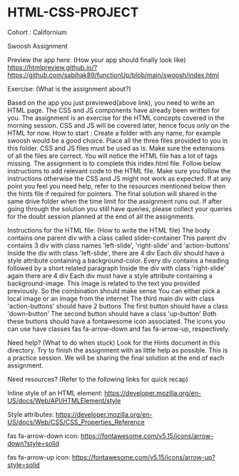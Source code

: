 # HTML-CSS-PROJECT
Cohort : Californium



Swoosh Assignment

Preview the app here: (How your app should finally look like) https://htmlpreview.github.io/?https://github.com/sabihak89/functionUp/blob/main/swoosh/index.html

Exercise: (What is the assignment about?)

Based on the app you just previewed(above link), you need to write an HTML page. The CSS and JS components have already been written for you. The assignment is an exercise for the HTML concepts covered in the morning session. CSS and JS will be covered later, hence focus only on the HTML for now.
How to start :
Create a folder with any name, for example swoosh would be a good choice.
Place all the three files provided to you in this folder. CSS and JS files must be used as is. Make sure the extensions of all the files are correct.
You will notice the HTML file has a lot of tags missing. The assignment is to complete this index.html file. Follow below instructions to add relevant code to the HTML file. Make sure you follow the instructions otherwise the CSS and JS might not work as expected.
If at any point you feel you need help, refer to the resources mentioned below then the hints file if required for pointers.
The final solution will shared in the same drive folder when the time limit for the assignment runs out.
If after going through the solution you still have queries, please collect your queries for the doubt session planned at the end of all the assignments.



Instructions for the HTML file: (How to write the HTML file)
The body contains one parent div with a class called slider-container
This parent div contains 3 div with class names 'left-slide', 'right-slide' and 'action-buttons'
Inside the div with class 'left-slide', there are 4 div
Each div should have a style attribute containing a background-color.
Every div contains a heading followed by a short related paragraph
Inside the div with class 'right-slide' again there are 4 div
Each div must have a style attribute containing a background-image.
This image is related to the text you provided previously. So the combination should make sense
You can either pick a local image or an image from the internet
The third main div with class 'action-buttons' should have 2 buttons
The first button should have a class 'down-button'
The second button should have a class 'up-button'
Both these buttons should have a fontawesome icon associated. The icons you can use have classes fas fa-arrow-down and fas fa-arrow-up, respectively.


Need help? (What to do when stuck)
Look for the Hints document in this directory. Try to finish the assignment with as little help as possible. This is a practice session. We will be sharing the final solution at the end of each assignment.


Need resources? (Refer to the following links for quick recap)

Inline style of an HTML element:
https://developer.mozilla.org/en-US/docs/Web/API/HTMLElement/style

Style attributes: https://developer.mozilla.org/en-US/docs/Web/CSS/CSS_Properties_Reference

fas fa-arrow-down icon:
https://fontawesome.com/v5.15/icons/arrow-down?style=solid

fas fa-arrow-up icon:
https://fontawesome.com/v5.15/icons/arrow-up?style=solid
